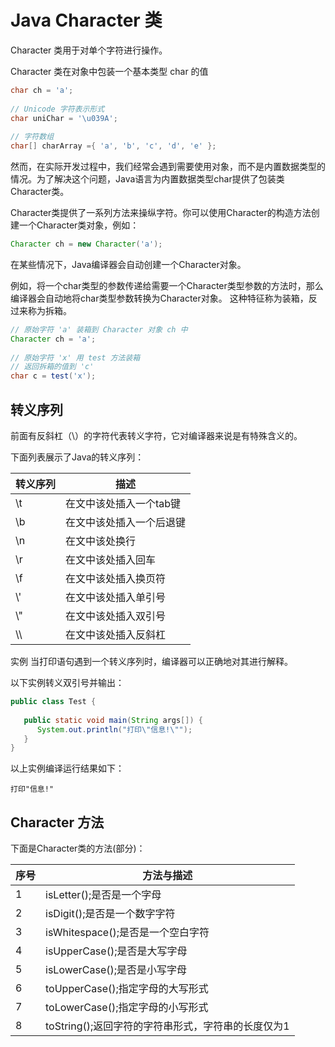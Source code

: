 # Java Character 类
Character 类用于对单个字符进行操作。

Character 类在对象中包装一个基本类型 char 的值

```java
char ch = 'a';
 
// Unicode 字符表示形式
char uniChar = '\u039A'; 
 
// 字符数组
char[] charArray ={ 'a', 'b', 'c', 'd', 'e' };
```
然而，在实际开发过程中，我们经常会遇到需要使用对象，而不是内置数据类型的情况。为了解决这个问题，Java语言为内置数据类型char提供了包装类Character类。

Character类提供了一系列方法来操纵字符。你可以使用Character的构造方法创建一个Character类对象，例如：
```java
Character ch = new Character('a');
```
在某些情况下，Java编译器会自动创建一个Character对象。

例如，将一个char类型的参数传递给需要一个Character类型参数的方法时，那么编译器会自动地将char类型参数转换为Character对象。 这种特征称为装箱，反过来称为拆箱。

```java
// 原始字符 'a' 装箱到 Character 对象 ch 中
Character ch = 'a';
 
// 原始字符 'x' 用 test 方法装箱
// 返回拆箱的值到 'c'
char c = test('x');
```
## 转义序列
前面有反斜杠（\）的字符代表转义字符，它对编译器来说是有特殊含义的。

下面列表展示了Java的转义序列：

|转义序列	|描述|
|-|-|
|\t	|在文中该处插入一个tab键|
|\b	|在文中该处插入一个后退键|
|\n	|在文中该处换行|
|\r	|在文中该处插入回车|
|\f	|在文中该处插入换页符|
|\\'	|在文中该处插入单引号|
|\\"	|在文中该处插入双引号|
|\\\	|在文中该处插入反斜杠|
实例
当打印语句遇到一个转义序列时，编译器可以正确地对其进行解释。

以下实例转义双引号并输出：

```java
public class Test {
 
   public static void main(String args[]) {
      System.out.println("打印\"信息!\"");
   }
}
```
以上实例编译运行结果如下：
```
打印"信息!"
```
## Character 方法
下面是Character类的方法(部分)：

|序号	|方法与描述|
|-|-|
|1	|isLetter();是否是一个字母|
|2	|isDigit();是否是一个数字字符|
|3	|isWhitespace();是否是一个空白字符|
|4	|isUpperCase();是否是大写字母|
|5	|isLowerCase();是否是小写字母|
|6	|toUpperCase();指定字母的大写形式|
|7	|toLowerCase();指定字母的小写形式|
|8	|toString();返回字符的字符串形式，字符串的长度仅为1|